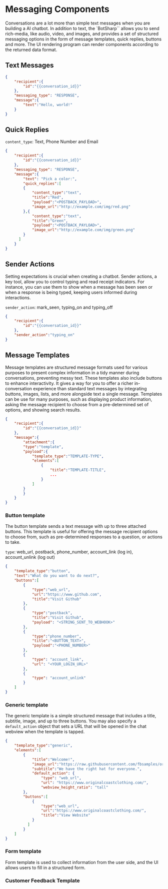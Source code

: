 # Messaging Components

Conversations are a lot more than simple text messages when you are building a AI chatbot.  In addition to text, the `BotSharp`` allows you to send rich-media, like audio, video, and images, and provides a set of structured messaging options in the form of message templates, quick replies, buttons and more. The UI rendering program can render components according to the returned data format.


## Text Messages
```json
{
    "recipient":{
        "id":"{{conversation_id}}"
    },
    "messaging_type": "RESPONSE",
    "message":{
        "text":"Hello, world!"
    }
}
```
## Quick Replies
  
`content_type`: Text, Phone Number and Email
```json
{
    "recipient":{
        "id":"{{conversation_id}}"
    },
    "messaging_type": "RESPONSE",
    "message":{
        "text": "Pick a color:",
        "quick_replies":[
        {
            "content_type":"text",
            "title":"Red",
            "payload":"<POSTBACK_PAYLOAD>",
            "image_url":"http://example.com/img/red.png"
        },{
            "content_type":"text",
            "title":"Green",
            "payload":"<POSTBACK_PAYLOAD>",
            "image_url":"http://example.com/img/green.png"
        }
      ]
    }
}
```
## Sender Actions

Setting expectations is crucial when creating a chatbot. Sender actions, a key tool, allow you to control typing and read receipt indicators. For instance, you can use them to show when a message has been seen or when a response is being typed, keeping users informed during interactions.

`sender_action`: mark_seen, typing_on and typing_off
```json
{
    "recipient":{
        "id":"{{conversation_id}}"
    },
    "sender_action":"typing_on"
}  
```
## Message Templates
  
Message templates are structured message formats used for various purposes to present complex information in a tidy manner during conversations, preventing messy text. These templates also include buttons to enhance interactivity. It gives a way for you to offer a richer in-conversation experience than standard text messages by integrating buttons, images, lists, and more alongside text a single message. Templates can be use for many purposes, such as displaying product information, asking the message recipient to choose from a pre-determined set of options, and showing search results.

```json
{
    "recipient":{
        "id":"{{conversation_id}}"
    },
    "message":{
        "attachment":{
        "type":"template",
        "payload":{
            "template_type":"TEMPLATE-TYPE",
            "elements":[
                {
                    "title":"TEMPLATE-TITLE",
                    ...
                }
            ]
        }
        }
    }
}
```
### Button template

The button template sends a text message with up to three attached buttons. This template is useful for offering the message recipient options to choose from, such as pre-determined responses to a question, or actions to take.

`type`: web_url, postback, phone_number, account_link (log in), account_unlink (log out)

```json
{
    "template_type":"button",
    "text":"What do you want to do next?",
    "buttons":[
        {
            "type":"web_url",
            "url":"https://www.github.com",
            "title":"Visit Github"
        },
        {
            "type":"postback",
            "title":"Visit Github",
            "payload": "<STRING_SENT_TO_WEBHOOK>"
        },
        {
            "type":"phone_number",
            "title":"<BUTTON_TEXT>",
            "payload":"<PHONE_NUMBER>"
        },
        {
            "type": "account_link",
            "url": "<YOUR_LOGIN_URL>"
        },
        {
            "type": "account_unlink"
        }
    ]
}
```

### Generic template

The generic template is a simple structured message that includes a title, subtitle, image, and up to three buttons. You may also specify a `default_action` object that sets a URL that will be opened in the chat webview when the template is tapped.

```json
{
    "template_type":"generic",
    "elements":[
        {
            "title":"Welcome!",
            "image_url":"https://raw.githubusercontent.com/fbsamples/original-coast-clothing/main/public/styles/male-work.jpg",
            "subtitle":"We have the right hat for everyone.",
            "default_action": {
                "type": "web_url",
                "url": "https://www.originalcoastclothing.com/",
                "webview_height_ratio": "tall"
        },
        "buttons":[
            {
                "type":"web_url",
                "url":"https://www.originalcoastclothing.com/",
                "title":"View Website"
            }             
          ]      
        }
    ]
}
```

### Form template

Form template is used to collect information from the user side, and the UI allows users to fill in a structured form.

### Customer Feedback Template
    
